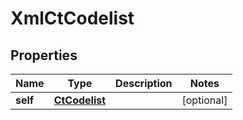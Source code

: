 
# XmlCtCodelist

## Properties
| Name | Type | Description | Notes |
| ------------ | ------------- | ------------- | ------------- |
| **self** | [**CtCodelist**](CtCodelist.md) |  |  [optional] |



